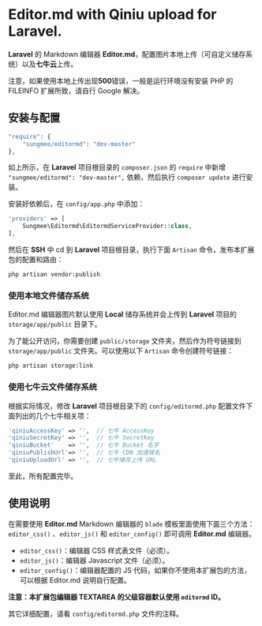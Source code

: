 # Editor.md with Qiniu upload for Laravel. 

**Laravel** 的 Markdown 编辑器 **Editor.md**，配置图片本地上传（可自定义储存系统）以及**七牛云**上传。

注意，如果使用本地上传出现**500**错误，一般是运行环境没有安装 PHP 的 FILEINFO 扩展所致，请自行 Google 解决。

## 安装与配置

```php
"require": {
    "sungmee/editormd": "dev-master"
},
```

如上所示，在 **Laravel** 项目根目录的 `composer.json` 的 `require` 中新增 `"sungmee/editormd": "dev-master",` 依赖，然后执行 `composer update` 进行安装。

安装好依赖后，在 `config/app.php` 中添加：

```php
'providers' => [
    Sungmee\Editormd\EditormdServiceProvider::class,
],
```

然后在 **SSH** 中 cd 到 **Laravel** 项目根目录，执行下面 `Artisan` 命令，发布本扩展包的配置和路由：

    php artisan vendor:publish

### 使用本地文件储存系统

Editor.md 编辑器图片默认使用 **Local** 储存系统并会上传到 **Laravel** 项目的 `storage/app/public` 目录下。

为了能公开访问，你需要创建 `public/storage` 文件夹，然后作为符号链接到 `storage/app/public` 文件夹。可以使用以下 `Artisan` 命令创建符号链接：

    php artisan storage:link

### 使用七牛云文件储存系统

根据实际情况，修改 **Laravel** 项目根目录下的 `config/editormd.php` 配置文件下面列出的几个七牛相关项：

```php
'qiniuAccessKey' => '',  // 七牛 AccessKey
'qiniuSecretKey' => '',  // 七牛 SecretKey
'qiniuBucket'    => '',  // 七牛 Bucket 名字
'qiniuPublishUrl'=> '',  // 七牛 CDN 加速域名
'qiniuUploadUrl' => '',  // 七牛储存上传 URL
```

至此，所有配置完毕。

## 使用说明

在需要使用 **Editor.md** Markdown 编辑器的 `blade` 模板里面使用下面三个方法：`editor_css()` 、`editor_js()` 和 `editor_config()` 即可调用 **Editor.md** 编辑器。

- `editor_css()`：编辑器 CSS 样式表文件（必须）。
- `editor_js()`：编辑器 Javascript 文件（必须）。
- `editor_config()`：编辑器配置的 JS 代码，如果你不使用本扩展包的方法，可以根据 Editor.md 说明自行配置。

**注意：本扩展包编辑器 TEXTAREA 的父级容器默认使用 `editormd` ID。**

其它详细配置，请看 `config/editormd.php` 文件的注释。